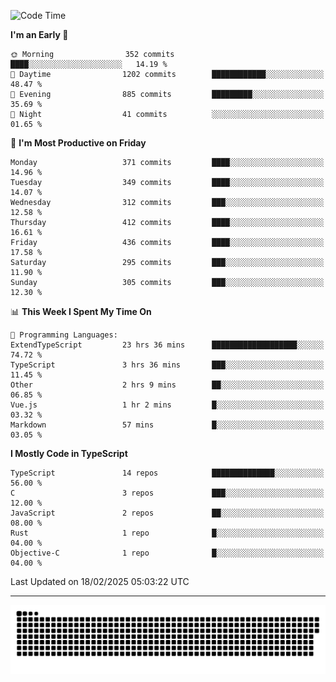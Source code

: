 <!--
<picture>
  <source
    srcset="https://github-readme-stats.vercel.app/api?username=kevinxft&show_icons=true&theme=dark"
    media="(prefers-color-scheme: dark)"
  />
  <source
    srcset="https://github-readme-stats.vercel.app/api?username=kevinxft&show_icons=true"
    media="(prefers-color-scheme: light), (prefers-color-scheme: no-preference)"
  />
  <img src="https://github-readme-stats.vercel.app/api?username=kevinxft&show_icons=true" />
</picture>
-->

<!--START_SECTION:waka-->
![Code Time](http://img.shields.io/badge/Code%20Time-3%2C108%20hrs%2030%20mins-blue)

**I'm an Early 🐤** 

```text
🌞 Morning                352 commits         ████░░░░░░░░░░░░░░░░░░░░░   14.19 % 
🌆 Daytime                1202 commits        ████████████░░░░░░░░░░░░░   48.47 % 
🌃 Evening                885 commits         █████████░░░░░░░░░░░░░░░░   35.69 % 
🌙 Night                  41 commits          ░░░░░░░░░░░░░░░░░░░░░░░░░   01.65 % 
```
📅 **I'm Most Productive on Friday** 

```text
Monday                   371 commits         ████░░░░░░░░░░░░░░░░░░░░░   14.96 % 
Tuesday                  349 commits         ████░░░░░░░░░░░░░░░░░░░░░   14.07 % 
Wednesday                312 commits         ███░░░░░░░░░░░░░░░░░░░░░░   12.58 % 
Thursday                 412 commits         ████░░░░░░░░░░░░░░░░░░░░░   16.61 % 
Friday                   436 commits         ████░░░░░░░░░░░░░░░░░░░░░   17.58 % 
Saturday                 295 commits         ███░░░░░░░░░░░░░░░░░░░░░░   11.90 % 
Sunday                   305 commits         ███░░░░░░░░░░░░░░░░░░░░░░   12.30 % 
```


📊 **This Week I Spent My Time On** 

```text
💬 Programming Languages: 
ExtendTypeScript         23 hrs 36 mins      ███████████████████░░░░░░   74.72 % 
TypeScript               3 hrs 36 mins       ███░░░░░░░░░░░░░░░░░░░░░░   11.45 % 
Other                    2 hrs 9 mins        ██░░░░░░░░░░░░░░░░░░░░░░░   06.85 % 
Vue.js                   1 hr 2 mins         █░░░░░░░░░░░░░░░░░░░░░░░░   03.32 % 
Markdown                 57 mins             █░░░░░░░░░░░░░░░░░░░░░░░░   03.05 % 
```

**I Mostly Code in TypeScript** 

```text
TypeScript               14 repos            ██████████████░░░░░░░░░░░   56.00 % 
C                        3 repos             ███░░░░░░░░░░░░░░░░░░░░░░   12.00 % 
JavaScript               2 repos             ██░░░░░░░░░░░░░░░░░░░░░░░   08.00 % 
Rust                     1 repo              █░░░░░░░░░░░░░░░░░░░░░░░░   04.00 % 
Objective-C              1 repo              █░░░░░░░░░░░░░░░░░░░░░░░░   04.00 % 
```




 Last Updated on 18/02/2025 05:03:22 UTC
<!--END_SECTION:waka-->

---

<picture>
  <source media="(prefers-color-scheme: dark)" srcset="https://raw.githubusercontent.com/kevinxft/kevinxft/output/github-contribution-grid-snake-dark.svg">
  <source media="(prefers-color-scheme: light)" srcset="https://raw.githubusercontent.com/kevinxft/kevinxft/output/github-contribution-grid-snake.svg">
  <img alt="github contribution grid snake animation" src="https://raw.githubusercontent.com/kevinxft/kevinxft/output/github-contribution-grid-snake.svg">
</picture>